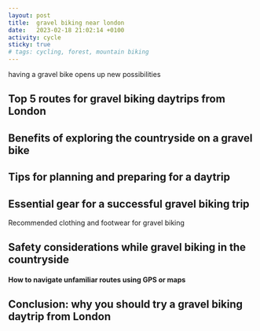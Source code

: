 ```yaml
---
layout: post
title:  gravel biking near london
date:   2023-02-18 21:02:14 +0100
activity: cycle
sticky: true
# tags: cycling, forest, mountain biking
---
```


having a gravel bike opens up new possibilities
        
## Top 5 routes for gravel biking daytrips from London


## Benefits of exploring the countryside on a gravel bike


## Tips for planning and preparing for a daytrip

    
## Essential gear for a successful gravel biking trip
Recommended clothing and footwear for gravel biking
                
## Safety considerations while gravel biking in the countryside

                
#### How to navigate unfamiliar routes using GPS or maps

        
## Conclusion: why you should try a gravel biking daytrip from London
